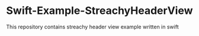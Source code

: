 # Swift-Example-StreachyHeaderView
This repository contains streachy header view example written in swift
